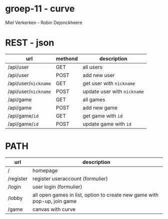 # groep-11 - curve
Miel Verkerken - Robin Dejonckheere

# REST - json
url | methond | description
--- | --- | ---
/api/user | GET | all users
/api/user | POST | add new user
/api/user/`nickname` | GET | get user with `nickname`
/api/user/`nickname` | POST | update user with `nickname`
/api/game | GET | all games
/api/game | POST | add new game
/api/game/`id` | GET | get game with `id`
/api/game/`id` | POST | update game with `id`

# PATH
url | description
--- | ---
/ | homepage
/register | register useraccount (formulier)
/login | user login (formulier)
/lobby | all open games in list, option to create new game with pop-up, join game
/game | canvas with curve 
